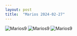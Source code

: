 ```yaml
---
layout: post
title:  "Marios 2024-02-27"
---
```



![Marios9]({{site.baseurl}}/assets/marios9.jpg)
![Marios9]({{site.baseurl}}/assets/marios9_.jpg)
![Marios9]({{site.baseurl}}/assets/marios9__.jpg)
